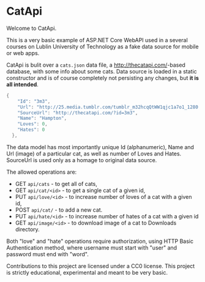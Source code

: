 # CatApi

Welcome to CatApi.

This is a very basic example of ASP.NET Core WebAPI used in a several courses
on Lublin University of Technology as a fake data source for mobile or web
apps.

CatApi is bulit over a `cats.json` data file, a <http://thecatapi.com/>-based
database, with some info about some cats. Data source is loaded in a static
constructor and is of course completely not persisting any changes, but **it is
all intended**.

```csharp
{
    "Id": "3m3",
    "Url": "http://25.media.tumblr.com/tumblr_m32hcqQtWW1qjc1a7o1_1280.jpg",
    "SourceUrl": "http://thecatapi.com/?id=3m3",
    "Name": "Hampton",
    "Loves": 0,
    "Hates": 0
  },
```

The data model has most importantly unique Id (alphanumeric), Name and Url
(image) of a particular cat, as well as number of Loves and Hates. SourceUrl is
used only as a homage to original data source.

The allowed operations are:

* GET `api/cats` - to get all of cats,
* GET `api/cat/<id>` - to get a single cat of a given id,
* PUT `api/love/<id>` - to increase number of loves of a cat with a given id,
* POST `api/cat/` - to add a new cat.
* PUT `api/hate/<id>` - to increase number of hates of a cat with a given id
* GET `api/image/<id>` - to download image of a cat to Downloads directory.

Both "love" and "hate" operations require authorization, using HTTP Basic
Authentication method, where username must start with "user" and password must
end with "word".

Contributions to this project are licensed under a CC0 license. This project is
strictly educational, experimental and meant to be very basic.

